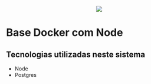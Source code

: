 <p align="center"><img src="https://miro.medium.com/max/3060/1*nSuwUaZxQyBsN3-eUwudSg.png"></p>



# Base Docker com Node



## **Tecnologias utilizadas neste sistema**

* Node
* Postgres
